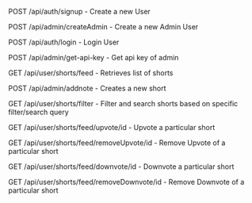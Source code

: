 POST /api/auth/signup - Create a new User

POST /api/admin/createAdmin - Create a new Admin User

POST /api/auth/login - Login User

POST /api/admin/get-api-key - Get api key of admin

GET /api/user/shorts/feed - Retrieves list of shorts

POST /api/admin/addnote - Creates a new short

GET /api/user/shorts/filter - Filter and search shorts based on specific filter/search query

GET /api/user/shorts/feed/upvote/id - Upvote a particular short

GET /api/user/shorts/feed/removeUpvote/id - Remove Upvote of a particular short

GET /api/user/shorts/feed/downvote/id - Downvote a particular short

GET /api/user/shorts/feed/removeDownvote/id - Remove Downvote of a particular short
